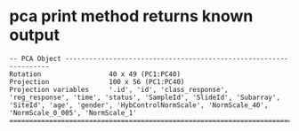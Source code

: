 # pca print method returns known output

    -- PCA Object ------------------------------------------------------------------
    Rotation                 40 x 49 (PC1:PC40)
    Projection               100 x 56 (PC1:PC40)
    Projection variables     '.id', 'id', 'class_response', 'reg_response', 'time', 'status', 'SampleId', 'SlideId', 'Subarray', 'SiteId', 'age', 'gender', 'HybControlNormScale', 'NormScale_40', 'NormScale_0_005', 'NormScale_1'
    ================================================================================

